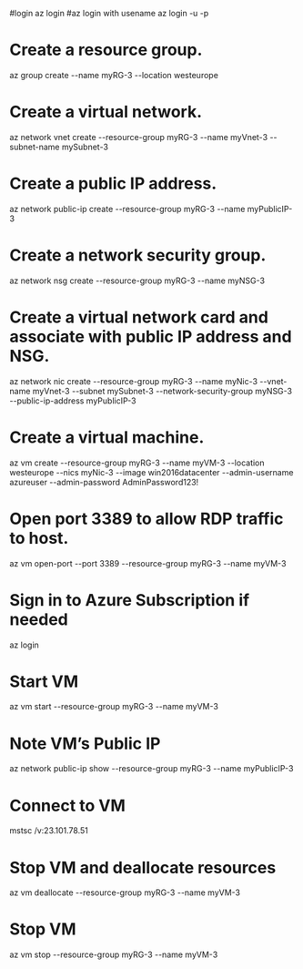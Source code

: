#login 
az login
#az login with usename 
az login -u <username> -p <password>
# Create a resource group.
az group create --name myRG-3 --location westeurope
# Create a virtual network.
az network vnet create --resource-group myRG-3 --name myVnet-3 --subnet-name mySubnet-3
# Create a public IP address.
az network public-ip create --resource-group myRG-3 --name myPublicIP-3
# Create a network security group.
az network nsg create --resource-group myRG-3 --name myNSG-3
# Create a virtual network card and associate with public IP address and NSG.
az network nic create --resource-group myRG-3 --name myNic-3 --vnet-name myVnet-3 --subnet mySubnet-3 --network-security-group myNSG-3 --public-ip-address myPublicIP-3
# Create a virtual machine.
az vm create --resource-group myRG-3 --name myVM-3 --location westeurope --nics myNic-3 --image win2016datacenter --admin-username azureuser --admin-password AdminPassword123!
# Open port 3389 to allow RDP traffic to host.
az vm open-port --port 3389 --resource-group myRG-3 --name myVM-3

# Sign in to Azure Subscription if needed
az login
# Start VM
az vm start --resource-group myRG-3 --name myVM-3
# Note VM’s Public IP
az network public-ip show --resource-group myRG-3 --name myPublicIP-3
# Connect to VM
mstsc /v:23.101.78.51
# Stop VM and deallocate resources
az vm deallocate --resource-group myRG-3 --name myVM-3
# Stop VM
az vm stop --resource-group myRG-3 --name myVM-3
